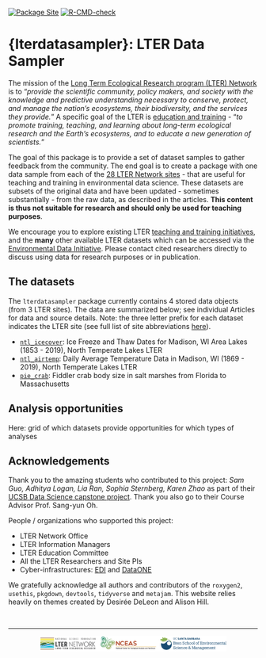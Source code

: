 
<!-- badges: start -->

[![Package
Site](https://github.com/lter/lterdatasampler/workflows/pkgdown/badge.svg)](https://github.com/lter/lterdatasampler/actions)
[![R-CMD-check](https://github.com/lter/lterdatasampler/workflows/R-CMD-check/badge.svg)](https://github.com/lter/lterdatasampler/actions)
<!-- badges: end -->

# {lterdatasampler}: LTER Data Sampler

The mission of the [Long Term Ecological Research program (LTER)
Network](https://lternet.edu/) is to “*provide the scientific community,
policy makers, and society with the knowledge and predictive
understanding necessary to conserve, protect, and manage the nation’s
ecosystems, their biodiversity, and the services they provide.*” A
specific goal of the LTER is [education and
training](https://lternet.edu/education-and-training/) - “*to promote
training, teaching, and learning about long-term ecological research and
the Earth’s ecosystems, and to educate a new generation of scientists.*”

The goal of this package is to provide a set of dataset samples to
gather feedback from the community. The end goal is to create a package
with one data sample from each of the [28 LTER Network
sites](https://lternet.edu/site/) - that are useful for teaching and
training in environmental data science. These datasets are subsets of
the original data and have been updated - sometimes substantially - from
the raw data, as described in the articles. **This content is thus not
suitable for research and should only be used for teaching purposes**.

We encourage you to explore existing LTER [teaching and training
initiatives](https://lternet.edu/education-and-training/), and the
**many** other available LTER datasets which can be accessed via the
[Environmental Data
Initiative](https://environmentaldatainitiative.org/). Please contact
cited researchers directly to discuss using data for research purposes
or in publication.

## The datasets

The `lterdatasampler` package currently contains 4 stored data objects
(from 3 LTER sites). The data are summarized below; see individual
Articles for data and source details. Note: the three letter prefix for
each dataset indicates the LTER site (see full list of site
abbreviations [here](https://lternet.edu/site/)).

-   [`ntl_icecover`](https://lter.github.io/lterdatasampler/reference/ntl_icecover.html):
    Ice Freeze and Thaw Dates for Madison, WI Area Lakes (1853 - 2019),
    North Temperate Lakes LTER
-   [`ntl_airtemp`](https://lter.github.io/lterdatasampler/reference/ntl_airtemp.html):
    Daily Average Temperature Data in Madison, WI (1869 - 2019), North
    Temperate Lakes LTER
-   [`pie_crab`](https://lter.github.io/lterdatasampler/reference/pie_crab.html):
    Fiddler crab body size in salt marshes from Florida to Massachusetts

## Analysis opportunities

Here: grid of which datasets provide opportunities for which types of
analyses

## Acknowledgements

Thank you to the amazing students who contributed to this project: *Sam
Guo, Adhitya Logan, Lia Ran, Sophia Sternberg, Karen Zhao* as part of
their [UCSB Data Science capstone
project](https://ucsb-ds-capstone-2021.github.io/projects/nceas/update3.html).
Thank you also go to their Course Advisor Prof. Sang-yun Oh.

People / organizations who supported this project:

-   LTER Network Office
-   LTER Information Managers
-   LTER Education Committee
-   All the LTER Researchers and Site PIs
-   Cyber-infrastructures:
    [EDI](https://environmentaldatainitiative.org/) and
    [DataONE](https://www.dataone.org/)

We gratefully acknowledge all authors and contributors of the
`roxygen2`, `usethis`, `pkgdown`, `devtools`, `tidyverse` and `metajam`.
This website relies heavily on themes created by Desirée DeLeon and
Alison Hill.

<br>
<hr>

<img src="man/figures/logos.png" width="75%" style="display: block; margin: auto;" />
